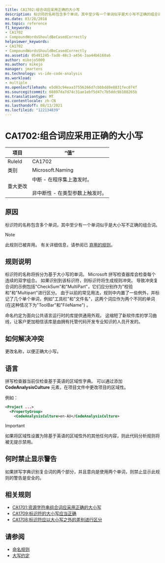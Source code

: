 ```yaml
---
title: CA1702:组合词应采用正确的大小写
description: 标识符的名称包含多个单词，其中至少有一个单词似乎是大小写不正确的组合词。
ms.date: 03/28/2018
ms.topic: reference
f1_keywords:
- CA1702
- CompoundWordsShouldBeCasedCorrectly
helpviewer_keywords:
- CA1702
- CompoundWordsShouldBeCasedCorrectly
ms.assetid: 05481245-7ad8-48c3-a456-3aa44b6160a6
author: mikejo5000
ms.author: mikejo
manager: jmartens
ms.technology: vs-ide-code-analysis
ms.workload:
- multiple
ms.openlocfilehash: e5d83c94eaa37556266d7cbbbdd8e8831fec074f
ms.sourcegitcommit: 68897da7d74c31ae1ebf5d47c7b5ddc9b108265b
ms.translationtype: MT
ms.contentlocale: zh-CN
ms.lasthandoff: 08/13/2021
ms.locfileid: "122134839"
---
```

# <a name="ca1702-compound-words-should-be-cased-correctly"></a>CA1702:组合词应采用正确的大小写

|项目|“值”|
|-|-|
|RuleId|CA1702|
|类别|Microsoft.Naming|
|重大更改|中断 - 在程序集上激发时。<br /><br /> 非中断性 - 在类型参数上触发时。|

## <a name="cause"></a>原因
标识符的名称包含多个单词，其中至少有一个单词似乎是大小写不正确的组合词。

> [!NOTE]
> 此规则已被弃用。 有关详细信息，请参阅已 [弃用的规则](fxcop-unported-deprecated-rules.md)。

## <a name="rule-description"></a>规则说明

标识符的名称将拆分为基于大小写的单词。 Microsoft 拼写检查器库会检查每个连续的双字组合。 如果识别到该标识符，则标识符将生成规则冲突。 导致冲突复合词的示例包括"CheckSum"和"MultiPart"，它们应分别作为"校验和"和"Multipart"进行区分。 由于以前的常见用法，规则中内置了一些例外，并标记了几个单个单词，例如"工具栏"和"文件名"，这两个词应作为两个不同的单词 (在这种情况下为"ToolBar"和"FileName") 。

命名约定为面向公共语言运行时的库提供通用外观。 这缩短了新软件库的学习曲线，让客户更加相信该库是由拥有托管代码开发专业知识的人员开发的。

## <a name="how-to-fix-violations"></a>如何解决冲突

更改名称，以便正确大小写。

## <a name="language"></a>语言

拼写检查器当前仅检查基于英语的区域性字典。 可以通过添加 **CodeAnalysisCulture** 元素，在项目文件中更改项目的区域性。

例如：

```xml
<Project ...>
  <PropertyGroup>
    <CodeAnalysisCulture>en-AU</CodeAnalysisCulture>
```

> [!IMPORTANT]
> 如果将区域性设置为除基于英语的区域性外的其他任何内容，则此代码分析规则将被无提示禁用。

## <a name="when-to-suppress-warnings"></a>何时禁止显示警告

如果拼写字典识别复合词的两个部分，并且意向是使用两个单词，则禁止显示此规则的警告是安全的。

## <a name="related-rules"></a>相关规则

- [CA1701:资源字符串组合词应采用正确的大小写](../code-quality/ca1701.md)
- [CA1709:标识符的大小写应当正确](../code-quality/ca1709.md)
- [CA1708:标识符应以大小写之外的差别进行区分](/dotnet/fundamentals/code-analysis/quality-rules/ca1708)

## <a name="see-also"></a>请参阅

- [命名规则](/dotnet/standard/design-guidelines/naming-guidelines)
- [大写约定](/dotnet/standard/design-guidelines/capitalization-conventions)
